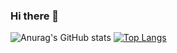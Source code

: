 ### Hi there 👋

<!--
**hiropi1224/hiropi1224** is a ✨ _special_ ✨ repository because its `README.md` (this file) appears on your GitHub profile.

Here are some ideas to get you started:

- 🔭 I’m currently working on ...
- 🌱 I’m currently learning ...
- 👯 I’m looking to collaborate on ...
- 🤔 I’m looking for help with ...
- 💬 Ask me about ...
- 📫 How to reach me: ...
- 😄 Pronouns: ...
- ⚡ Fun fact: ...
-->
![Anurag's GitHub stats](https://github-readme-stats.vercel.app/api?username=hiropi1224&show_icons=true&count_private=true)
[![Top Langs](https://github-readme-stats.vercel.app/api/top-langs/?username=hiropi1224&layout=compact)](https://github.com/anuraghazra/github-readme-stats)
